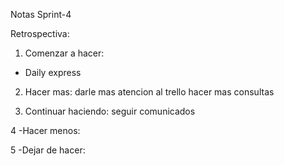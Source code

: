 Notas Sprint-4

Retrospectiva: 

1) Comenzar a hacer: 
- Daily express

2) Hacer mas: 
darle mas atencion al trello
hacer mas consultas

3) Continuar haciendo: 
seguir comunicados

4 -Hacer menos:

5 -Dejar de hacer:

